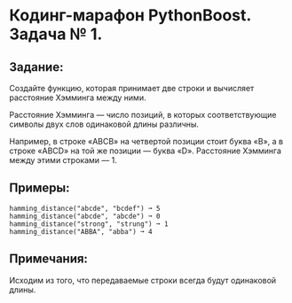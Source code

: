 # Кодинг-марафон PythonBoost. Задача № 1.

## Задание: 

Создайте функцию, которая принимает две строки и вычисляет расстояние Хэмминга между ними.

Расстояние Хэмминга — число позиций, в которых соответствующие символы двух слов одинаковой длины различны.

Например, в строке «ABCB» на четвертой позиции стоит буква «B», а в строке «ABCD» на той же позиции — буква «D». Расстояние Хэмминга между этими строками — 1.

## Примеры:

    hamming_distance("abcde", "bcdef") ➞ 5
    hamming_distance("abcde", "abcde") ➞ 0
    hamming_distance("strong", "strung") ➞ 1
    hamming_distance("ABBA", "abba") ➞ 4

## Примечания:

Исходим из того, что передаваемые строки всегда будут одинаковой длины.

